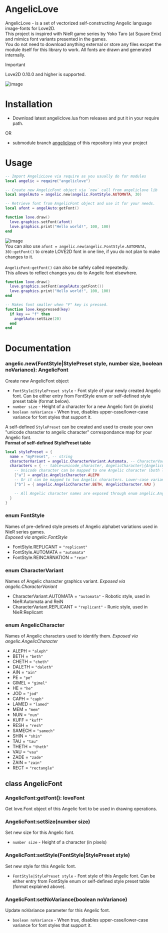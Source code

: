 # AngelicLove
AngelicLove - is a set of vectorized self-constructing Angelic language image-fonts for Love2D.  
This project is inspired with NieR game series by Yoko Taro (at Square Enix) and mimics font variants presented in the games.  
You do not need to download anything external or store any files excpet the module itself for this library to work. All fonts are drawn and generated internally.  
> [!IMPORTANT]
> Love2D 0.10.0 and higher is supported.

![image](https://github.com/user-attachments/assets/8b85bc53-b6be-41d5-b9e6-4850d524e809)

# Installation
* Download latest angeliclove.lua from releases and put it in your require path.
  
OR
* submodule branch [angeliclove](https://github.com/REUSS-dev/AngelicLove/tree/angeliclove) of this repository into your project

# Usage
```lua
-- Import AngelicLove via require as you usually do for modules
local angelic = require("angeliclove")

-- Create new AngelicFont object via `new` call from angeliclove lib
local angelAuto = angelic.new(angelic.FontStyle.AUTOMATA, 30)

-- Retrieve font from AngelicFont object and use it for your needs.
local afont = angelAuto:getFont()

function love.draw()
  love.graphics.setFont(afont)
  love.graphics.print("Hello world!", 100, 100)
end
```
![image](https://github.com/user-attachments/assets/571eca0b-5747-4a43-98ab-732138079a63)  
You can also use `afont = angelic.new(angelic.FontStyle.AUTOMATA, 30):getFont()` to create LOVE2D font in one line, if you do not plan to make changes to it.\
\
`AngelicFont:getFont()` can also be safely called repeatedly.  
This allows to reflect changes you do to Angelic font elsewhere.
```lua
function love.draw()
  love.graphics.setFont(angelAuto:getFont())
  love.graphics.print("Hello world!", 100, 100)
end

-- Makes font smaller when "F" key is pressed.
function love.keypressed(key)
  if key == "f" then
    angelAuto:setSize(20)
  end
end
```
# Documentation
### angelic.new(FontStyle|StylePreset style, number size, boolean noVariance): AngelicFont
Create new AngelicFont object
* `FontStyle|StylePreset style` - Font style of your newly created Angelic font. Can be either entry from FontStyle enum or self-defined style preset table (format below).
* `number size` - Height of a character for a new Angelic font (in pixels)
* `boolean noVariance` - When true, disables upper-case/lower-case variance for font styles that support it.

A self-defined `StylePreset` can be created and used to create your own "unicode character to angelic character" correspondance map for your Angelic font.  
**Format of self-defined StylePreset table**
```lua
local stylePreset = {
  name = "myPreset", -- string
  characterVariant = angelic.CharacterVariant.Automata, -- CharacterVariant
  characters = { -- table<unicode_character, AngelicCharacter|{AngelicCharacter, AngelicCharacter}> Unicode to Angelic character map.
    -- Unicode character can be mapped to one Angelic character (both lower-case and upper-case variations of this unicode character will be mapped to this Angelic character)
    ["a"] = angelic.AngelicCharacter.ALEPH
    -- Or it can be mapped to two Angelic characters. Lower-case variant will use the first element of the table, upper-case variant will use second element of the table. If noVariance is enabled for this Angelic font, upper-case will also use first element of the table as its Angelic character.
    ["b"] = { angelic.AngelicCharacter.BETH, AngelicCharacter.VAU }

    -- All Angelic character names are exposed through enum angelic.AngelicCharacter
  }
}
```
### enum **FontStyle**
Names of pre-defined style presets of Angelic alphabet variations used in NieR series games.  
*Exposed via angelic.FontStyle*
* FontStyle.REPLICANT = `"replicant"`
* FontStyle.AUTOMATA = `"automata"`
* FontStyle.REINCARNATION = `"rein"`

### enum **CharacterVariant**
Names of Angelic character graphics variant.
*Exposed via angelic.CharacterVariant*
* CharacterVariant.AUTOMATA = `"automata"` - Robotic style, used in NieR:Automata and ReiN
* CharacterVariant.REPLICANT = `"replicant"` - Runic style, used in NieR:Replicant

### enum **AngelicCharacter**
Names of Angelic characters used to identify them.
*Exposed via angelic.AngelicCharacter*
* ALEPH = `"aleph"`
* BETH = `"beth"`
* CHETH = `"cheth"`
* DALETH = `"daleth"`
* AIN = `"ain"`
* PE = `"pe"`
* GIMEL = `"gimel"`
* HE = `"he"`
* JOD = `"jod"`
* CAPH = `"caph"`
* LAMED = `"lamed"`
* MEM = `"mem"`
* NUN = `"nun"`
* KUFF = `"kuff"`
* RESH = `"resh"`
* SAMECH = `"samech"`
* SHIN = `"shin"`
* TAU = `"tau"`
* THETH = `"theth"`
* VAU = `"vau"`
* ZADE = `"zade"`
* ZAIN = `"zain"`
* RECT = `"rectangle"`

## class AngelicFont

### AngelicFont:getFont(): loveFont
Get love.Font object of this Angelic font to be used in drawing operations.

### AngelicFont:setSize(number size)
Set new size for this Angelic font.
* `number size` - Height of a character (in pixels)

### AngelicFont:setStyle(FontStyle|StylePreset style)
Set new style for this Angelic font.
* `FontStyle|StylePreset style` - Font style of this Angelic font. Can be either entry from FontStyle enum or self-defined style preset table (format explained above).

### AngelicFont:setNoVariance(boolean noVariance)
Update noVariance parameter for this Angelic font.
* `boolean noVariance` - When true, disables upper-case/lower-case variance for font styles that support it.
